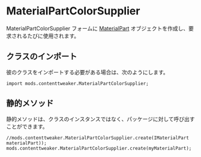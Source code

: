 # MaterialPartColorSupplier

MaterialPartColorSupplier フォームに [MaterialPart](/Mods/ContentTweaker/Materials/Materials/MaterialPart/) オブジェクトを作成し、要求されるたびに使用されます。

## クラスのインポート

彼のクラスをインポートする必要がある場合は、次のようにします。

```zenscript
import mods.contenttweaker.MaterialPartColorSupplier;
```

## 静的メソッド

静的メソッドは、クラスのインスタンスではなく、パッケージに対して呼び出すことができます。

```zenscript
//mods.contenttweaker.MaterialPartColorSupplier.create(IMaterialPart materialPart));
mods.contenttweaker.MaterialPartColorSupplier.create(myMaterialPart);
```